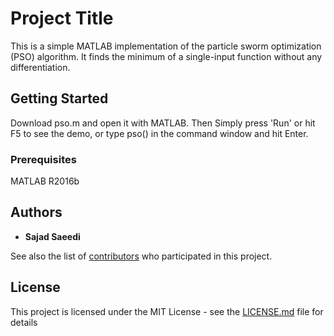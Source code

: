# Project Title

This is a simple MATLAB implementation of the particle sworm optimization (PSO) algorithm. It finds the minimum of a single-input function without any differentiation.

## Getting Started

Download pso.m and open it with MATLAB. Then Simply press 'Run' or hit F5 to see the demo, or type pso() in the command window and hit Enter.

### Prerequisites

MATLAB R2016b

## Authors

* **Sajad Saeedi** 

See also the list of [contributors](https://github.com/your/project/contributors) who participated in this project.

## License

This project is licensed under the MIT License - see the [LICENSE.md](LICENSE.md) file for details
